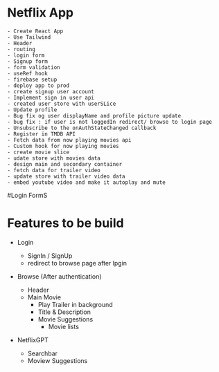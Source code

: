 # Netflix App
    - Create React App
    - Use Tailwind
    - Header
    - routing
    - login form
    - Signup form
    - form validation
    - useRef hook
    - firebase setup
    - deploy app to prod
    - create signup user account
    - Implement sign in user api
    - created user store with userSLice
    - Update profile
    - Bug fix og user displayName and profile picture update
    - bug fix : if user is not loggedIn redirect/ browse to login page
    - Unsubscribe to the onAuthStateChanged callback
    - Register in TMDB API
    - Fetch data from now playing movies api
    - Custom hook for now playing movies
    - create movie slice
    - udate store with movies data
    - design main and secondary container
    - fetch data for trailer video
    - update store with trailer video data
    - embed youtube video and make it autoplay and mute


#Login FormS

# Features to be build

- Login
    - SignIn / SignUp
    - redirect to browse page after lpgin

- Browse (After authentication)
    - Header
    - Main Movie
        - Play Trailer in background
        - Title & Description
        - Movie Suggestions
            - Movie lists


- NetflixGPT
    - Searchbar
    - Moview Suggestions